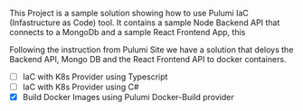 This Project is a sample solution showing how to use Pulumi IaC (Infastructure as Code) tool.
It contains a sample Node Backend API that connects to a MongoDb and a sample React Frontend App, this 

Following the instruction from Pulumi Site we have a solution that deloys the Backend API, Mongo DB and the React Frontend API to docker containers.

 - [ ] IaC with K8s Provider using Typescript
 - [ ] IaC with K8s Provider using C#
 - [x] Build Docker Images using Pulumi Docker-Build provider
